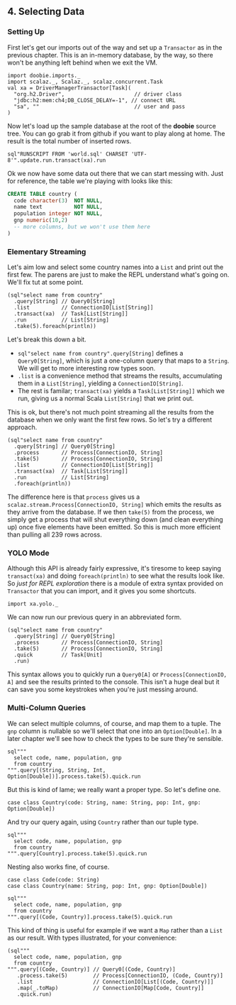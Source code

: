 ## 4. Selecting Data


### Setting Up

First let's get our imports out of the way and set up a `Transactor` as in the previous chapter. This is an in-memory database, by the way, so there won't be anything left behind when we exit the VM.

```tut:silent
import doobie.imports._
import scalaz._, Scalaz._, scalaz.concurrent.Task
val xa = DriverManagerTransactor[Task](
  "org.h2.Driver",                      // driver class
  "jdbc:h2:mem:ch4;DB_CLOSE_DELAY=-1", // connect URL
  "sa", ""                              // user and pass
)
```

Now let's load up the sample database at the root of the **doobie** source tree. You can go grab it from github if you want to play along at home. The result is the total number of inserted rows.

```tut
sql"RUNSCRIPT FROM 'world.sql' CHARSET 'UTF-8'".update.run.transact(xa).run
```

Ok we now have some data out there that we can start messing with. Just for reference, the table we're playing with looks like this:

```sql
CREATE TABLE country (
  code character(3)  NOT NULL,
  name text          NOT NULL,
  population integer NOT NULL,
  gnp numeric(10,2)
  -- more columns, but we won't use them here
)
```

### Elementary Streaming

Let's aim low and select some country names into a `List` and print out the first few. The parens are just to make the REPL understand what's going on. We'll fix tut at some point.

```tut
(sql"select name from country"
  .query[String] // Query0[String]
  .list          // ConnectionIO[List[String]]
  .transact(xa)  // Task[List[String]]
  .run           // List[String]
  .take(5).foreach(println))
```

Let's break this down a bit.

- `sql"select name from country".query[String]` defines a `Query0[String]`, which is just a one-column query that maps to a `String`. We will get to more interesting row types soon.
- `.list` is a convenience method that streams the results, accumulating them in a `List[String]`, yielding a `ConnectionIO[String]`.
- The rest is familar; `transact(xa)` yields a `Task[List[String]]` which we run, giving us a normal Scala `List[String]` that we print out.

This is ok, but there's not much point streaming all the results from the database when we only want the first few rows. So let's try a different approach.

```tut
(sql"select name from country"
  .query[String] // Query0[String]
  .process       // Process[ConnectionIO, String]
  .take(5)       // Process[ConnectionIO, String]
  .list          // ConnectionIO[List[String]]
  .transact(xa)  // Task[List[String]]
  .run           // List[String]
  .foreach(println))
```

The difference here is that `process` gives us a `scalaz.stream.Process[ConnectionIO, String]` which emits the results as they arrive from the database. If we then `take(5)` from the process, we simply get a process that will shut everything down (and clean everything up) once five elements have been emitted. So this is much more efficient than pulling all 239 rows across. 

### YOLO Mode

Although this API is already fairly expressive, it's tiresome to keep saying `transact(xa)` and doing `foreach(println)` to see what the results look like. So *just for REPL exploration* there is a module of extra syntax provided on `Transactor` that you can import, and it gives you some shortcuts.

```tut:silent
import xa.yolo._
```

We can now run our previous query in an abbreviated form.

```tut
(sql"select name from country"
  .query[String] // Query0[String]
  .process       // Process[ConnectionIO, String]
  .take(5)       // Process[ConnectionIO, String]
  .quick         // Task[Unit]
  .run)
```

This syntax allows you to quickly run a `Query0[A]` or `Process[ConnectionIO, A]` and see the results printed to the console. This isn't a huge deal but it can save you some keystrokes when you're just messing around.

### Multi-Column Queries

We can select multiple columns, of course, and map them to a tuple. The `gnp` column is nullable so we'll select that one into an `Option[Double]`. In a later chapter we'll see how to check the types to be sure they're sensible.

```tut
sql"""
  select code, name, population, gnp 
  from country
""".query[(String, String, Int, Option[Double])].process.take(5).quick.run
```

But this is kind of lame; we really want a proper type. So let's define one.

```tut:silent
case class Country(code: String, name: String, pop: Int, gnp: Option[Double])
```

And try our query again, using `Country` rather than our tuple type.

```tut
sql"""
  select code, name, population, gnp 
  from country
""".query[Country].process.take(5).quick.run
```

Nesting also works fine, of course.

```tut:silent
case class Code(code: String)
case class Country(name: String, pop: Int, gnp: Option[Double])
```

```tut
sql"""
  select code, name, population, gnp 
  from country
""".query[(Code, Country)].process.take(5).quick.run
```

This kind of thing is useful for example if we want a `Map` rather than a `List` as our result. With types illustrated, for your convenience:

```tut
(sql"""
  select code, name, population, gnp 
  from country
""".query[(Code, Country)] // Query0[(Code, Country)]
   .process.take(5)        // Process[ConnectionIO, (Code, Country)]
   .list                   // ConnectionIO[List[(Code, Country)]]
   .map(_.toMap)           // ConnectionIO[Map[Code, Country]]
   .quick.run)
```










